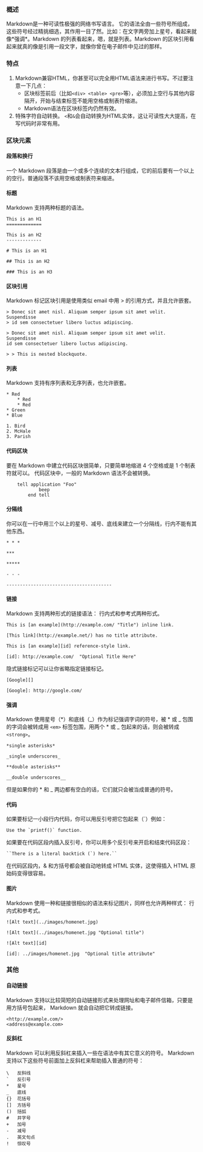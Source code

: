 <!---title:Markdown语法介绍-->
<!---category:技术学习-->
<!---tags:markdown-->
<!---date:2016-03-18-->

### 概述
Markdown是一种可读性极强的网络书写语言。 
它的语法全由一些符号所组成，这些符号经过精挑细选，其作用一目了然。比如：在文字两旁加上星号，看起来就像\*强调\*。Markdown 的列表看起来，嗯，就是列表。Markdown 的区块引用看起来就真的像是引用一段文字，就像你曾在电子邮件中见过的那样。

### 特点
1. Markdown兼容HTML，你甚至可以完全用HTML语法来进行书写。不过要注意一下几点：
    * 区块标签前后（比如`<div> <table> <pre>`等），必须加上空行与其他内容隔开，开始与结束标签不能用空格或制表符缩进。
    * Markdown语法在区块标签内仍然有效。
2. 特殊字符自动转换。
`<`和`&`会自动转换为HTML实体，这让可读性大大提高，在写代码时非常有用。

### 区块元素
#### 段落和换行
一个 Markdown 段落是由一个或多个连续的文本行组成，它的前后要有一个以上的空行。普通段落不该用空格或制表符来缩进。

#### 标题
Markdown 支持两种标题的语法。

    This is an H1
    =============

    This is an H2
    -------------

    # This is an H1

    ## This is an H2

    ### This is an H3

#### 区块引用
Markdown 标记区块引用是使用类似 email 中用 > 的引用方式，并且允许嵌套。

    > Donec sit amet nisl. Aliquam semper ipsum sit amet velit. Suspendisse
    > id sem consectetuer libero luctus adipiscing.

    > Donec sit amet nisl. Aliquam semper ipsum sit amet velit. Suspendisse
    id sem consectetuer libero luctus adipiscing.

    > > This is nested blockquote.

#### 列表
Markdown 支持有序列表和无序列表，也允许嵌套。

    * Red
        * Red
        * Red
    * Green
    * Blue

    1. Bird
    2. McHale
    3. Parish

#### 代码区块
要在 Markdown 中建立代码区块很简单，只要简单地缩进 4 个空格或是 1 个制表符就可以。
代码区块中，一般的 Markdown 语法不会被转换。

        tell application "Foo"
                beep
            end tell

#### 分隔线
你可以在一行中用三个以上的星号、减号、底线来建立一个分隔线，行内不能有其他东西。

    * * *

    ***

    *****

    - - -

    ---------------------------------------

#### 链接
Markdown 支持两种形式的链接语法： 行内式和参考式两种形式。

    This is [an example](http://example.com/ "Title") inline link.

    [This link](http://example.net/) has no title attribute.

    This is [an example][id] reference-style link.

    [id]: http://example.com/  "Optional Title Here"

隐式链接标记可以让你省略指定链接标记。

    [Google][]

    [Google]: http://google.com/

#### 强调
Markdown 使用星号（\*）和底线（\_）作为标记强调字词的符号，被 \* 或 \_ 包围的字词会被转成用 `<em>` 标签包围，用两个 \* 或 \_ 包起来的话，则会被转成 `<strong>`。

    *single asterisks*

    _single underscores_

    **double asterisks**

    __double underscores__

但是如果你的 \* 和 \_ 两边都有空白的话，它们就只会被当成普通的符号。

#### 代码
如果要标记一小段行内代码，你可以用反引号把它包起来（\`）例如：

    Use the `printf()` function.

如果要在代码区段内插入反引号，你可以用多个反引号来开启和结束代码区段：

    ``There is a literal backtick (`) here.``

在代码区段内，& 和方括号都会被自动地转成 HTML 实体，这使得插入 HTML 原始码变得很容易。

#### 图片
Markdown 使用一种和链接很相似的语法来标记图片，同样也允许两种样式： 行内式和参考式。

    ![Alt text](../images/homenet.jpg)

    ![Alt text](../images/homenet.jpg "Optional title")

    ![Alt text][id]

    [id]: ../images/homenet.jpg  "Optional title attribute"

### 其他
#### 自动链接
Markdown 支持以比较简短的自动链接形式来处理网址和电子邮件信箱，只要是用方括号包起来， Markdown 就会自动把它转成链接。

    <http://example.com/>
    <address@example.com>

#### 反斜杠
Markdown 可以利用反斜杠来插入一些在语法中有其它意义的符号。
Markdown 支持以下这些符号前面加上反斜杠来帮助插入普通的符号：

    \   反斜线
    `   反引号
    *   星号
    _   底线
    {}  花括号
    []  方括号
    ()  括弧
    #   井字号
    +   加号
    -   减号
    .   英文句点
    !   惊叹号
